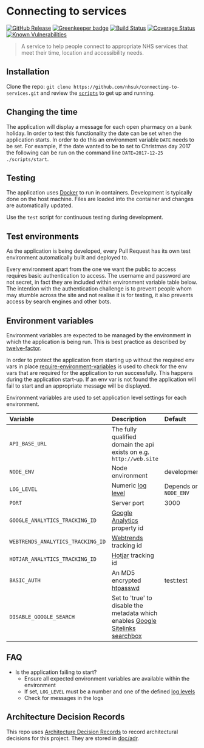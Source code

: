 # Connecting to services

[![GitHub Release](https://img.shields.io/github/release/nhsuk/connecting-to-services.svg)](https://github.com/nhsuk/connecting-to-services/releases/latest/)
[![Greenkeeper badge](https://badges.greenkeeper.io/nhsuk/connecting-to-services.svg)](https://greenkeeper.io/)
[![Build Status](https://travis-ci.org/nhsuk/connecting-to-services.svg?branch=master)](https://travis-ci.org/nhsuk/connecting-to-services)
[![Coverage Status](https://coveralls.io/repos/github/nhsuk/connecting-to-services/badge.svg?branch=master)](https://coveralls.io/github/nhsuk/connecting-to-services?branch=master)
[![Known Vulnerabilities](https://snyk.io/test/github/nhsuk/connecting-to-services/badge.svg)](https://snyk.io/test/github/nhsuk/connecting-to-services)

> A service to help people connect to appropriate NHS services that
meet their time, location and accessibility needs.

## Installation

Clone the repo: `git clone https://github.com/nhsuk/connecting-to-services.git`
and review the [`scripts`](scripts) to get up and running.

## Changing the time

The application will display a message for each open pharmacy on a bank holiday.
In order to test this functionality the date can be set when the application
starts. In order to do this an environment variable `DATE` needs to be set. For
example, if the date wanted to be to set to Christmas day 2017 the following
can be run on the command line `DATE=2017-12-25 ./scripts/start`.

## Testing

The application uses [Docker](https://www.docker.com/) to run in containers.
Development is typically done on the host machine. Files are loaded into the
container and changes are automatically updated.

Use the `test` script for continuous testing during development.

## Test environments

As the application is being developed, every Pull Request has its own test
environment automatically built and deployed to.

Every environment apart from the one we want the public to access requires
basic authentication to access. The username and password are not secret, in
fact they are included within environment variable table below.
The intention with the authentication challenge is to prevent people whom may
stumble across the site and not realise it is for testing, it also prevents
access by search engines and other bots.

## Environment variables

Environment variables are expected to be managed by the environment in which
the application is being run. This is best practice as described by
[twelve-factor](https://12factor.net/config).

In order to protect the application from starting up without the required
env vars in place
[require-environment-variables](https://www.npmjs.com/package/require-environment-variables)
is used to check for the env vars that are required for the application to run
successfully.
This happens during the application start-up. If an env var is not found the
application will fail to start and an appropriate message will be displayed.

Environment variables are used to set application level settings for each
environment.

| Variable                           | Description                                                                                   | Default                   | Required   |
| :--------------------------------- | :-------------------------------------------------------------------------------------------- | :------------------------ | ---------- |
| `API_BASE_URL`                     | The fully qualified domain the api exists on e.g. `http://web.site`                           |                           | Yes        |
| `NODE_ENV`                         | Node environment                                                                              | development               |            |
| `LOG_LEVEL`                        | Numeric [log level](https://github.com/trentm/node-bunyan#levels)                             | Depends on `NODE_ENV`     |            |
| `PORT`                             | Server port                                                                                   | 3000                      |            |
| `GOOGLE_ANALYTICS_TRACKING_ID`     | [Google Analytics](https://www.google.co.uk/analytics) property id                            |                           |            |
| `WEBTRENDS_ANALYTICS_TRACKING_ID`  | [Webtrends](https://www.webtrends.com/) tracking id                                           |                           |            |
| `HOTJAR_ANALYTICS_TRACKING_ID`     | [Hotjar](https://www.hotjar.com/) tracking id                                                 |                           |            |
| `BASIC_AUTH`                       | An MD5 encrypted [htpasswd](https://httpd.apache.org/docs/2.4/misc/password_encryptions.html) | test:test                 |            |
| `DISABLE_GOOGLE_SEARCH`            | Set to 'true' to disable the metadata which enables [Google Sitelinks searchbox](https://developers.google.com/search/docs/data-types/sitelinks-searchbox)  |                           |            |

## FAQ

* Is the application failing to start?
  * Ensure all expected environment variables are available within the environment
  * If set, `LOG_LEVEL` must be a number and one of the defined [log levels](https://github.com/trentm/node-bunyan#levels)
  * Check for messages in the logs

## Architecture Decision Records

This repo uses
[Architecture Decision Records](http://thinkrelevance.com/blog/2011/11/15/documenting-architecture-decisions)
to record architectural decisions for this project.
They are stored in [doc/adr](doc/adr).
